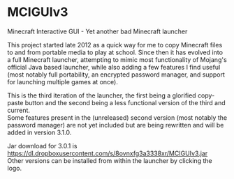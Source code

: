 # MCIGUIv3
Minecraft Interactive GUI - Yet another bad Minecraft launcher

This project started late 2012 as a quick way for me to copy Minecraft files to and from portable media to play at school. Since then it has evolved into a full Minecraft launcher, attempting to mimic most functionality of Mojang's official Java based launcher, while also adding a few features I find useful (most notably full portability, an encrypted password manager, and support for launching multiple games at once).

This is the third iteration of the launcher, the first being a glorified copy-paste button and the second being a less functional version of the third and current.  
Some features present in the (unreleased) second version (most notably the password manager) are not yet included but are being rewritten and will be added in version 3.1.0.

Jar download for 3.0.1 is
https://dl.dropboxusercontent.com/s/8ovnxfg3a3338xr/MCIGUIv3.jar  
Other versions can be installed from within the launcher by clicking the logo.
